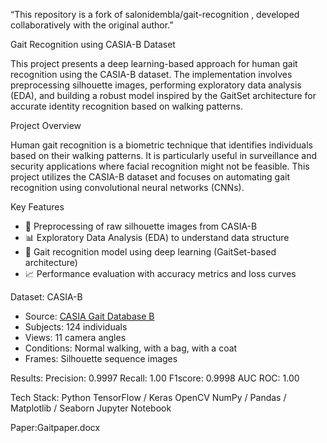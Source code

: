 “This repository is a fork of salonidembla/gait-recognition
, developed collaboratively with the original author.”


Gait Recognition using CASIA-B Dataset

This project presents a deep learning-based approach for human gait recognition using the CASIA-B dataset. The implementation involves preprocessing silhouette images, performing exploratory data analysis (EDA), and building a robust model inspired by the GaitSet architecture for accurate identity recognition based on walking patterns.

Project Overview

Human gait recognition is a biometric technique that identifies individuals based on their walking patterns. It is particularly useful in surveillance and security applications where facial recognition might not be feasible. This project utilizes the CASIA-B dataset and focuses on automating gait recognition using convolutional neural networks (CNNs).

Key Features

- 📁 Preprocessing of raw silhouette images from CASIA-B
- 📊 Exploratory Data Analysis (EDA) to understand data structure
- 🧠 Gait recognition model using deep learning (GaitSet-based architecture)
- 📈 Performance evaluation with accuracy metrics and loss curves

Dataset: CASIA-B

- Source: [CASIA Gait Database B](http://www.cbsr.ia.ac.cn/english/Gait%20Databases.asp)
- Subjects: 124 individuals
- Views: 11 camera angles
- Conditions: Normal walking, with a bag, with a coat
- Frames: Silhouette sequence images

Results:
Precision: 0.9997 
Recall: 1.00 
F1score: 0.9998 
AUC ROC: 1.00 

Tech Stack:
Python
TensorFlow / Keras
OpenCV
NumPy / Pandas / Matplotlib / Seaborn
Jupyter Notebook

Paper:Gaitpaper.docx
